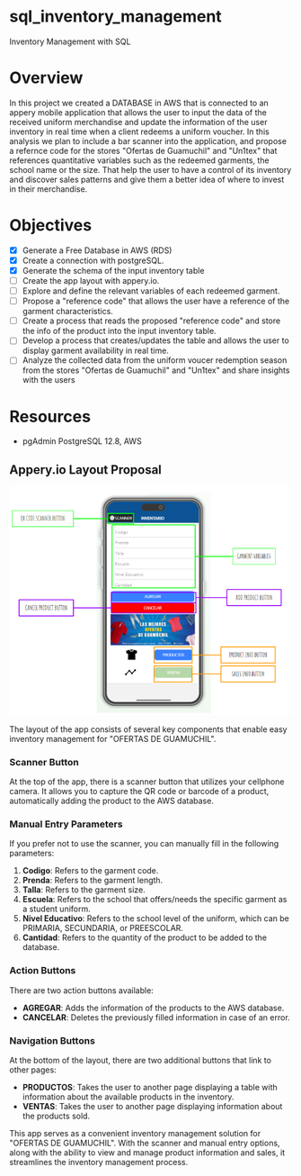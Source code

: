 # sql_inventory_management
Inventory Management with SQL
# Overview
In this project we created a DATABASE in AWS that is connected to an appery mobile application that allows the user to input the data of the received uniform merchandise and update the information of the user inventory in real time when a client redeems a uniform voucher.
In this analysis we plan to include a bar scanner into the application, and propose a refernce code for the stores "Ofertas de Guamuchil" and "Un1tex" that references quantitative variables such as the redeemed garments, the school name or the size. That help the user to have a control of its inventory and discover sales patterns and give them a better idea of where to invest in their merchandise.
# Objectives
- [x] Generate a Free Database in AWS (RDS)
- [x] Create a connection with postgreSQL.
- [x] Generate the schema of the input inventory table
- [ ] Create the app layout with appery.io.
- [ ] Explore and define the relevant variables of each redeemed garment.
- [ ] Propose a "reference code" that allows the user have a reference of the garment characteristics.
- [ ] Create a process that reads the proposed "reference code" and store the info of the product into the input inventory table.
- [ ] Develop a process that creates/updates the table and allows the user to display garment availability in real time.
- [ ] Analyze the collected data from the uniform voucer redemption season from the stores "Ofertas de Guamuchil" and "Un1tex" and share insights with the users
# Resources
* pgAdmin PostgreSQL 12.8, AWS


## Appery.io Layout Proposal

![Appery.io Layout](./Resources/Layout_Appery.PNG)

The layout of the app consists of several key components that enable easy inventory management for "OFERTAS DE GUAMUCHIL".

### Scanner Button
At the top of the app, there is a scanner button that utilizes your cellphone camera. It allows you to capture the QR code or barcode of a product, automatically adding the product to the AWS database.

### Manual Entry Parameters
If you prefer not to use the scanner, you can manually fill in the following parameters:

1. **Codigo**: Refers to the garment code.
2. **Prenda**: Refers to the garment length.
3. **Talla**: Refers to the garment size.
4. **Escuela**: Refers to the school that offers/needs the specific garment as a student uniform.
5. **Nivel Educativo**: Refers to the school level of the uniform, which can be PRIMARIA, SECUNDARIA, or PREESCOLAR.
6. **Cantidad**: Refers to the quantity of the product to be added to the database.

### Action Buttons
There are two action buttons available:

- **AGREGAR**: Adds the information of the products to the AWS database.
- **CANCELAR**: Deletes the previously filled information in case of an error.

### Navigation Buttons
At the bottom of the layout, there are two additional buttons that link to other pages:

- **PRODUCTOS**: Takes the user to another page displaying a table with information about the available products in the inventory.
- **VENTAS**: Takes the user to another page displaying information about the products sold.

This app serves as a convenient inventory management solution for "OFERTAS DE GUAMUCHIL". With the scanner and manual entry options, along with the ability to view and manage product information and sales, it streamlines the inventory management process.
